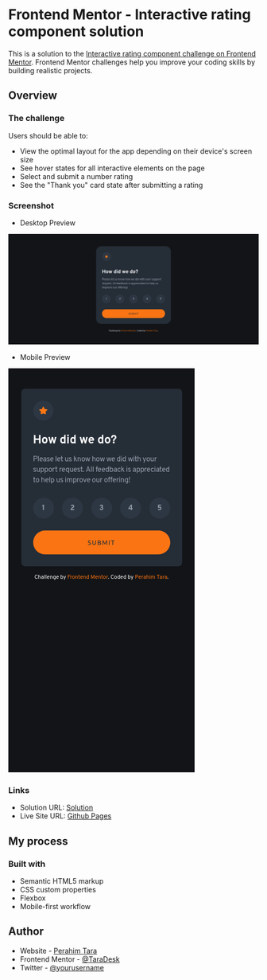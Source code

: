# Frontend Mentor - Interactive rating component solution

This is a solution to the [Interactive rating component challenge on Frontend Mentor](https://www.frontendmentor.io/challenges/interactive-rating-component-koxpeBUmI). Frontend Mentor challenges help you improve your coding skills by building realistic projects. 

## Overview

### The challenge

Users should be able to:

- View the optimal layout for the app depending on their device's screen size
- See hover states for all interactive elements on the page
- Select and submit a number rating
- See the "Thank you" card state after submitting a rating

### Screenshot

- Desktop Preview

![Design preview for the Interactive rating component coding challenge](./images/screenshot/Screenshot_2025-01-26_07-46-53.png)

- Mobile Preview

![Design preview for the Interactive rating component coding challenge](./images/screenshot/Screenshot_2025-01-26_07.46.36.png)

### Links

- Solution URL: [Solution](https://github.com/TaraDesk/code-in-practice/tree/main/interactive-rating-component-main)
- Live Site URL: [Github Pages](https://taradesk.github.io/code-in-practice/interactive-rating-component-main/index.html)

## My process

### Built with

- Semantic HTML5 markup
- CSS custom properties
- Flexbox
- Mobile-first workflow

## Author

- Website - [Perahim Tara](https://www.your-site.com)
- Frontend Mentor - [@TaraDesk](https://www.frontendmentor.io/profile/TaraDesk)
- Twitter - [@yourusername](https://www.twitter.com/yourusername)
